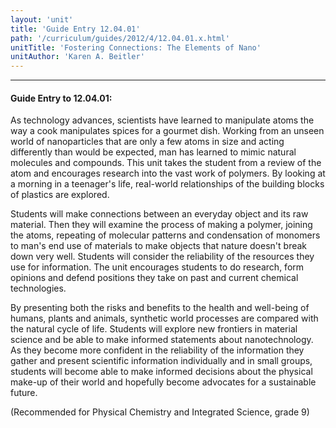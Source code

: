 ```yaml
---
layout: 'unit'
title: 'Guide Entry 12.04.01'
path: '/curriculum/guides/2012/4/12.04.01.x.html'
unitTitle: 'Fostering Connections: The Elements of Nano'
unitAuthor: 'Karen A. Beitler'
---
```


<body>
<hr/>
 <h4>
  Guide Entry to 12.04.01:
 </h4>
 <p>
  As technology advances, scientists have learned to manipulate atoms the way a cook manipulates spices for a gourmet dish. Working from an unseen world of nanoparticles that are only a few atoms in size and acting differently than would be expected, man has learned to mimic natural molecules and compounds. This unit takes the student from a review of the atom and encourages research into the vast work of polymers. By looking at a morning in a teenager's life, real-world relationships of the building blocks of plastics are explored.
 </p>
<p>
  Students will make connections between an everyday object and its raw material. Then they will examine the process of making a polymer, joining the atoms, repeating of molecular patterns and condensation of monomers to man's end use of materials to make objects that nature doesn't break down very well. Students will consider the reliability of the resources they use for information. The unit encourages students to do research, form opinions and defend positions they take on past and current chemical technologies.
 </p>
<p>
  By presenting both the risks and benefits to the health and well-being of humans, plants and animals, synthetic world processes are compared with the natural cycle of life. Students will explore new frontiers in material science and be able to make informed statements about nanotechnology.  As they become more confident in the reliability of the information they gather and present scientific information individually and in small groups, students will become able to make informed decisions about the physical make-up of their world and hopefully become advocates for a sustainable future.
 </p>
<p>
  (Recommended for Physical Chemistry and Integrated Science, grade 9)
 </p>

</body>
